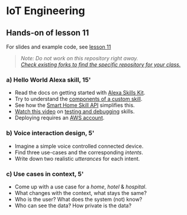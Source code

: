 # IoT Engineering
## Hands-on of lesson 11
For slides and example code, see [lesson 11](../../../fhnw-iot/blob/master/11/README.md)

> *Note: Do not work on this repository right away.*<br/>
> *[Check existing forks to find the specific repository for your class.](../../network/members)*

### a) Hello World Alexa skill, 15'
* Read the docs on getting started with [Alexa Skills Kit](https://developer.amazon.com/en-US/docs/alexa/ask-overviews/what-is-the-alexa-skills-kit.html).
* Try to understand the [components of a custom skill](https://developer.amazon.com/en-US/docs/alexa/custom-skills/understanding-custom-skills.html#components-of-a-custom-skill).
* See how the [Smart Home Skill API](https://developer.amazon.com/en-US/docs/alexa/smarthome/understand-the-smart-home-skill-api.html) simplifies this.
* [Watch this video](https://www.youtube.com/watch?v=lYImJ2H__BY) on [testing and debugging](https://developer.amazon.com/en-US/docs/alexa/test/test-your-skill-overview.html) skills.
* Deploying requires an [AWS account](https://aws.amazon.com/account/).

### b) Voice interaction design, 5'
* Imagine a simple voice controlled connected device.
* Find three use-cases and the corresponding _intents_.
* Write down two realistic _utterances_ for each intent.

### c) Use cases in context, 5'
* Come up with a use case for a _home_, _hotel_ & _hospital_.
* What changes with the context, what stays the same?
* Who is the user? What does the system (not) know?
* Who can see the data? How private is the data?
